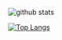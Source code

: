 <!--
### Hi there 👋
**mcarfagno/mcarfagno** is a ✨ _special_ ✨ repository because its `README.md` (this file) appears on your GitHub profile.Here are some ideas to get you started:- 🔭 I'm currently working on ...
- 🌱 I'm currently learning ...
- 👯 I'm looking to collaborate on ...
- 🤔 I'm looking for help with ...
- 💬 Ask me about ...
- 📫 How to reach me: ...
- 😄 Pronouns: ...
- ⚡ Fun fact: ...
-->
![github stats](https://github-readme-stats.vercel.app/api?username=mcarfagno&show_icons=true&theme=onedark)

[![Top Langs](https://github-readme-stats.vercel.app/api/top-langs/?username=mcarfagno&layout=compact)](https://github.com/mcarfagno/github-readme-stats)

